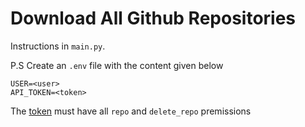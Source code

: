 # Download All Github Repositories

Instructions in `main.py`.

P.S Create an `.env` file with the content given below
```
USER=<user>
API_TOKEN=<token>
```

The [token](https://github.com/settings/tokens) must have all `repo` and `delete_repo` premissions
